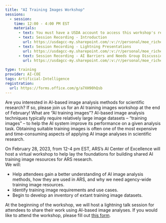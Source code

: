 ```yaml
---
title: "AI Training Images Workshop"
sessions: 
  - session:
    time: 12:00 - 4:00 PM EST
    materials: 
      - text: You must have a USDA account to access this workshop's recordings.
      - text: Session Recording - Introduction
        url: https://usdagcc-my.sharepoint.com/:v:/r/personal/moe_richert_usda_gov/Documents/Stream%20Migrated%20Videos/2023%20AI%20Training%20Images%20Workshop%20-%20Introduction-20230321_045040.mp4?csf=1&web=1&e=QezCKO&nav=eyJyZWZlcnJhbEluZm8iOnsicmVmZXJyYWxBcHAiOiJTdHJlYW1XZWJBcHAiLCJyZWZlcnJhbFZpZXciOiJTaGFyZURpYWxvZy1MaW5rIiwicmVmZXJyYWxBcHBQbGF0Zm9ybSI6IldlYiIsInJlZmVycmFsTW9kZSI6InZpZXcifX0%3D
      - text: Session Recording - Lightning Presentations
        url: https://usdagcc-my.sharepoint.com/:v:/r/personal/moe_richert_usda_gov/Documents/Stream%20Migrated%20Videos/2023%20AI%20Training%20Images%20Workshop%20-%20Lightning%20Presentations-20230321_045050.mp4?csf=1&web=1&e=FUYKTX&nav=eyJyZWZlcnJhbEluZm8iOnsicmVmZXJyYWxBcHAiOiJTdHJlYW1XZWJBcHAiLCJyZWZlcnJhbFZpZXciOiJTaGFyZURpYWxvZy1MaW5rIiwicmVmZXJyYWxBcHBQbGF0Zm9ybSI6IldlYiIsInJlZmVycmFsTW9kZSI6InZpZXcifX0%3D
      - text: Session Recording - AI Barriers and Needs Group Discussion
        url: https://usdagcc-my.sharepoint.com/:v:/r/personal/moe_richert_usda_gov/Documents/Stream%20Migrated%20Videos/2023%20AI%20Training%20Images%20Workshop%20-%20Discussion-20230323_071705.mp4?csf=1&web=1&e=ch1Me7&nav=eyJyZWZlcnJhbEluZm8iOnsicmVmZXJyYWxBcHAiOiJTdHJlYW1XZWJBcHAiLCJyZWZlcnJhbFZpZXciOiJTaGFyZURpYWxvZy1MaW5rIiwicmVmZXJyYWxBcHBQbGF0Zm9ybSI6IldlYiIsInJlZmVycmFsTW9kZSI6InZpZXcifX0%3D
    
type: training
provider: AI-COE
tags: Artificial-Intelligence
registration:
  url: https://forms.office.com/g/a7XH90hQsb
---
```


Are you interested in AI-based image analysis methods for scientific research?  If so, please join us for an AI training images workshop at the end of February!  <!--excerpt-->
What are “AI training images”?  AI-based image analysis techniques typically require relatively large image datasets – “training images” – to help the AI system improve its performance on a given analysis task.  Obtaining suitable training images is often one of the most expensive and time-consuming aspects of applying AI image analyses in scientific research. 

On February 28, 2023, from 12-4 pm EST, ARS’s AI Center of Excellence will host a virtual workshop to help lay the foundations for building shared AI training image resources for ARS research.  
We will: 
* Help attendees gain a better understanding of AI image analysis methods, how they are used in ARS, and why we need agency-wide training image resources.
* Identify training image requirements and use cases.
* Begin to develop an inventory of extant training image datasets.  

At the beginning of the workshop, we will host a lightning talk session for attendees to share their work using AI-based image analyses.  If you would like to attend the workshop, please fill out [this form](https://forms.office.com/g/a7XH90hQsb). 

